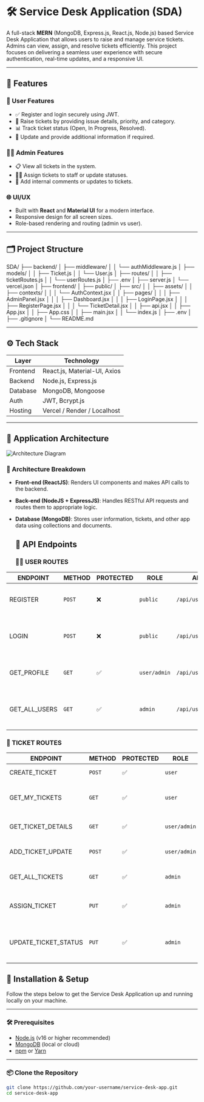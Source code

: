 # 🛠️ Service Desk Application (SDA)

A full-stack **MERN** (MongoDB, Express.js, React.js, Node.js) based Service Desk Application that allows users to raise and manage service tickets. Admins can view, assign, and resolve tickets efficiently. This project focuses on delivering a seamless user experience with secure authentication, real-time updates, and a responsive UI.

---

## 🚀 Features

### 👤 User Features
- ✅ Register and login securely using JWT.
- 📝 Raise tickets by providing issue details, priority, and category.
- 📊 Track ticket status (Open, In Progress, Resolved).
- 🔄 Update and provide additional information if required.

### 👨‍💼 Admin Features
- 📋 View all tickets in the system.
- 🧑‍🔧 Assign tickets to staff or update statuses.
- 💬 Add internal comments or updates to tickets.

### 🌐 UI/UX
- Built with **React** and **Material UI** for a modern interface.
- Responsive design for all screen sizes.
- Role-based rendering and routing (admin vs user).

---

## 🗂️ Project Structure
SDA/
├── backend/
│   ├── middleware/
│   │   └── authMiddleware.js
│   ├── models/
│   │   ├── Ticket.js
│   │   └── User.js
│   ├── routes/
│   │   ├── ticketRoutes.js
│   │   └── userRoutes.js
│   ├── .env
│   ├── server.js
│   └── vercel.json
│
├── frontend/
│   ├── public/
│   ├── src/
│   │   ├── assets/
│   │   ├── contexts/
│   │   │   └── AuthContext.jsx
│   │   ├── pages/
│   │   │   ├── AdminPanel.jsx
│   │   │   ├── Dashboard.jsx
│   │   │   ├── LoginPage.jsx
│   │   │   ├── RegisterPage.jsx
│   │   │   └── TicketDetail.jsx
│   │   ├── api.jsx
│   │   ├── App.jsx
│   │   ├── App.css
│   │   ├── main.jsx
│   │   └── index.js
│   ├── .env
│   ├── .gitignore
│   └── README.md


---

## ⚙️ Tech Stack

| Layer     | Technology                     |
|-----------|--------------------------------|
| Frontend  | React.js, Material-UI, Axios   |
| Backend   | Node.js, Express.js            |
| Database  | MongoDB, Mongoose              |
| Auth      | JWT, Bcrypt.js                 |
| Hosting   | Vercel / Render / Localhost    |

---
## 🧱 Application Architecture

![Architecture Diagram](./assets/architecture-diagram.png)

### 🔄 Architecture Breakdown

- **Front-end (ReactJS)**: Renders UI components and makes API calls to the backend.
- **Back-end (NodeJS + ExpressJS)**: Handles RESTful API requests and routes them to appropriate logic.
- **Database (MongoDB)**: Stores user information, tickets, and other app data using collections and documents.


  ## 🧱 API Endpoints
  
  ### 🧑‍💼 USER ROUTES

| **ENDPOINT**      | **METHOD** | **PROTECTED** | **ROLE**    | **API PATH**              | **DESCRIPTION**                                  |
|-------------------|------------|----------------|-------------|----------------------------|--------------------------------------------------|
| REGISTER          | `POST`     | ❌             | `public`    | `/api/users/register`     | Register a new user with name, email, password   |
| LOGIN             | `POST`     | ❌             | `public`    | `/api/users/login`        | Login with email and password, returns JWT token |
| GET_PROFILE       | `GET`      | ✅             | `user/admin`| `/api/users/profile`      | Fetch profile of currently logged-in user        |
| GET_ALL_USERS     | `GET`      | ✅             | `admin`     | `/api/users/`             | Admin fetches a list of all registered users     |


### 🎫 TICKET ROUTES

| **ENDPOINT**               | **METHOD** | **PROTECTED** | **ROLE**      | **API PATH**                    | **DESCRIPTION**                                          |
|----------------------------|------------|----------------|----------------|----------------------------------|----------------------------------------------------------|
| CREATE_TICKET              | `POST`     | ✅             | `user`         | `/api/tickets/`                 | Create a new support ticket                              |
| GET_MY_TICKETS            | `GET`      | ✅             | `user`         | `/api/tickets/mytickets`        | Retrieve all tickets created by the logged-in user       |
| GET_TICKET_DETAILS         | `GET`      | ✅             | `user/admin`   | `/api/tickets/:id`              | Fetch detailed ticket info (only if authorized)          |
| ADD_TICKET_UPDATE          | `POST`     | ✅             | `user/admin`   | `/api/tickets/:id/updates`      | Add a comment/update to a ticket                         |
| GET_ALL_TICKETS            | `GET`      | ✅             | `admin`        | `/api/tickets/`                 | Admin fetches all tickets from all users                 |
| ASSIGN_TICKET              | `PUT`      | ✅             | `admin`        | `/api/tickets/:id/assign`       | Assign a ticket to an admin and change status to "In Progress" |
| UPDATE_TICKET_STATUS       | `PUT`      | ✅             | `admin`        | `/api/tickets/:id/status`       | Update a ticket's status to Open, In Progress, Resolved, or Closed |



## 🧪 Installation & Setup

Follow the steps below to get the Service Desk Application up and running locally on your machine.

---

### 🛠 Prerequisites

- [Node.js](https://nodejs.org/) (v16 or higher recommended)
- [MongoDB](https://www.mongodb.com/) (local or cloud)
- [npm](https://www.npmjs.com/) or [Yarn](https://yarnpkg.com/)

---

### 📦 Clone the Repository

```bash
git clone https://github.com/your-username/service-desk-app.git
cd service-desk-app



